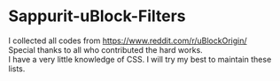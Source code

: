 # Sappurit-uBlock-Filters
I collected all codes from https://www.reddit.com/r/uBlockOrigin/                
Special thanks to all who contributed the hard works.                 
I have a very little knowledge of CSS.
I will try my best to maintain these lists.
